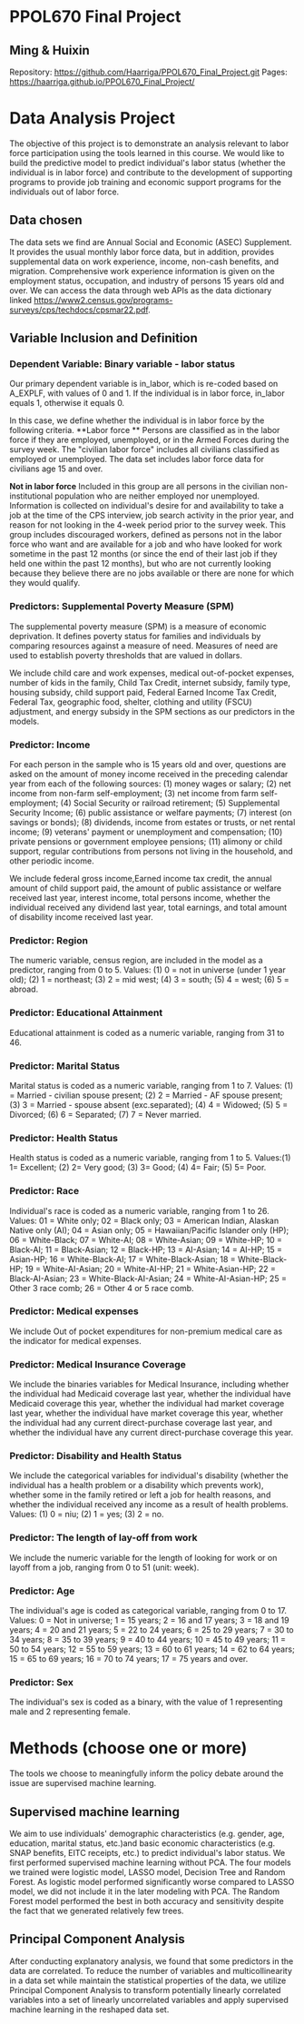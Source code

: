 # PPOL670 Final Project
## Ming & Huixin

Repository: https://github.com/Haarriga/PPOL670_Final_Project.git
Pages: https://haarriga.github.io/PPOL670_Final_Project/

# Data Analysis Project
The objective of this project is to demonstrate an analysis relevant to labor force participation using the tools learned in this course. We would like to build the predictive model to predict individual's labor status (whether the individual is in labor force) and contribute to the development of supporting programs to provide job training and economic support programs for the individuals out of labor force. 

## Data chosen 
The data sets we find are Annual Social and Economic (ASEC) Supplement. It provides the usual monthly labor force data, but in addition, provides supplemental data on work experience, income, non-cash benefits, and migration. Comprehensive work experience information is given on the employment status, occupation, and industry of persons 15 years old and over.
We can access the data through web APIs as the data dictionary linked https://www2.census.gov/programs-surveys/cps/techdocs/cpsmar22.pdf.

## Variable Inclusion and Definition 
### Dependent Variable: Binary variable - labor status
Our primary dependent variable is in_labor, which is re-coded based on A_EXPLF, with values of 0 and 1. If the individual is in labor force, in_labor equals 1, otherwise it equals 0.

In this case, we define whether the individual is in labor force by the following criteria. 
**Labor force **
Persons are classified as in the labor force if they are employed, unemployed, or in the Armed Forces during the survey week. The "civilian labor force" includes all civilians classified as employed or unemployed. The data set includes labor force data for civilians age 15 and over. 

**Not in labor force**
Included in this group are all persons in the civilian non-institutional population who are neither employed nor unemployed. Information is collected on individual's desire for and availability to take a job at the time of the CPS interview, job search activity in the prior year, and reason for not looking in the 4-week period prior to the survey week. This group includes discouraged workers, defined as persons not in the labor force who want and are available for a job and who have looked for work sometime in the past 12 months (or since the end of their last job if they held one within the past 12 months), but who are not currently looking because they believe there are no jobs available or there are none for which they would qualify.

### Predictors: Supplemental Poverty Measure (SPM)
The supplemental poverty measure (SPM) is a measure of economic deprivation. It defines poverty status for families and individuals by comparing resources against a measure of need. Measures of need are used to establish poverty thresholds that are valued in dollars.

We include child care and work expenses, medical out-of-pocket expenses, number of kids in the family, Child Tax Credit, internet subsidy, family type, housing subsidy, child support paid, Federal Earned Income Tax Credit, Federal Tax,  geographic food, shelter, clothing and utility (FSCU) adjustment, and energy subsidy in the SPM sections as our predictors in the models.

### Predictor: Income 
For each person in the sample who is 15 years old and over, questions are asked on the amount of money income received in the preceding calendar year from each of the following sources: (1) money wages or salary; (2) net income from non-farm self-employment; (3) net income from farm self- employment; (4) Social Security or railroad retirement; (5) Supplemental Security Income; (6) public assistance or welfare payments; (7) interest (on savings or bonds); (8) dividends, income from estates or trusts, or net rental income; (9) veterans' payment or unemployment and  compensation; (10) private pensions or government employee pensions; (11) alimony or child support, regular contributions from persons not living in the household, and other periodic income.

We include federal gross income,Earned income tax credit, the annual amount of child support paid, the amount of public assistance or welfare received last year, interest income, total persons income, whether the individual received any dividend last year, total earnings, and total amount of disability income received last year. 

### Predictor: Region 
The numeric variable, census region, are included in the model as a predictor, ranging from 0 to 5. 
Values: (1) 0 = not in universe (under 1 year old); (2) 1 = northeast; (3) 2 = mid west; (4) 3 = south; (5) 4 = west; (6) 5 = abroad. 

### Predictor: Educational Attainment 
Educational attainment is coded as a numeric variable, ranging from 31 to 46. 

### Predictor: Marital Status 
Marital status is coded as a numeric variable, ranging from 1 to 7. 
Values: (1) = Married - civilian spouse present; (2) 2 = Married - AF spouse present; (3) 3 = Married - spouse absent (exc.separated); (4) 4 = Widowed; (5) 5 = Divorced; (6) 6 = Separated; (7) 7 = Never married. 

### Predictor: Health Status
Health status is coded as a numeric variable, ranging from 1 to 5. 
Values:(1) 1= Excellent; (2) 2= Very good; (3) 3= Good; (4) 4= Fair; (5) 5= Poor. 

### Predictor: Race 
Individual's race is coded as a numeric variable, ranging from 1 to 26. 
Values: 01 = White only; 02 = Black only; 03 = American Indian, Alaskan Native only (AI); 04 = Asian only; 05 = Hawaiian/Pacific Islander only (HP); 06 = White-Black; 07 = White-AI; 08 = White-Asian; 09 = White-HP; 10 = Black-AI; 11 = Black-Asian; 12 = Black-HP; 13 = AI-Asian; 14 = AI-HP; 15 = Asian-HP; 16 = White-Black-AI; 17 = White-Black-Asian; 18 = White-Black-HP; 19 = White-AI-Asian; 20 = White-AI-HP; 21 = White-Asian-HP; 22 = Black-AI-Asian; 23 = White-Black-AI-Asian; 24 = White-AI-Asian-HP; 25 = Other 3 race comb; 26 = Other 4 or 5 race comb. 

### Predictor: Medical expenses
We include Out of pocket expenditures for non-premium medical care as the indicator for medical expenses. 

### Predictor: Medical Insurance Coverage 
We include the binaries variables for Medical Insurance, including whether the individual had Medicaid coverage last year, whether the individual have Medicaid coverage this year, whether the individual had market coverage last year, whether the individual have market coverage this year, whether the individual had any current direct-purchase coverage last year, and whether the individual have any current direct-purchase coverage this year. 

### Predictor: Disability and Health Status
We include the categorical variables for individual's disability (whether the individual has a health problem or a disability which prevents work), whether some in the family retired or left a job for health reasons, and whether the individual received any income as a result of health problems. 
Values: (1) 0 = niu; (2) 1 = yes; (3) 2 = no. 

### Predictor: The length of lay-off from work 
We include the numeric variable for the length of looking for work or on layoff from a job, ranging from 0 to 51 (unit: week). 

### Predictor: Age 
The individual's age is coded as categorical variable, ranging from 0 to 17. 
Values: 0 = Not in universe; 1 = 15 years; 2 = 16 and 17 years; 3 = 18 and 19 years; 4 = 20 and 21 years; 5 = 22 to 24 years; 6 = 25 to 29 years; 7 = 30 to 34 years; 8 = 35 to 39 years; 9 = 40 to 44 years; 10 = 45 to 49 years; 11 = 50 to 54 years; 12 = 55 to 59 years; 13 = 60 to 61 years; 14 = 62 to 64 years; 15 = 65 to 69 years; 16 = 70 to 74 years; 17 = 75 years and over. 

### Predictor: Sex 
The individual's sex is coded as a binary, with the value of 1 representing male and 2 representing female. 

# Methods (choose one or more)
The tools we choose to meaningfully inform the policy debate around the issue are supervised machine learning.
## Supervised machine learning
We aim to use individuals' demographic characteristics (e.g. gender, age, education, marital status, etc.)and basic economic characteristics (e.g. SNAP benefits, EITC receipts, etc.) to predict individual's labor status.
We first performed supervised machine learning without PCA. The four models we trained were logistic model, LASSO model, Decision Tree and Random Forest. As logistic model performed significantly worse compared to LASSO model, we did not include it in the later modeling with PCA. The Random Forest model performed the best in both accuracy and sensitivity despite the fact that we generated relatively few trees.

## Principal Component Analysis 
After conducting explanatory analysis, we found that some predictors in the data are correlated. To reduce the number of variables and multicollinearity in a data set while maintain the statistical properties of the data, we utilize Principal Component Analysis to transform potentially linearly correlated variables into a set of linearly uncorrelated variables and apply supervised machine learning in the reshaped data set. 
